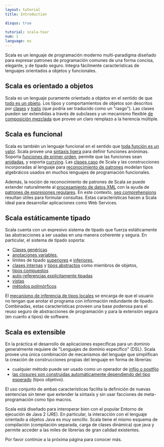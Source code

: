 ```yaml
---
layout: tutorial
title: Introduction

disqus: true

tutorial: scala-tour
num: 1
language: es
---
```


Scala es un lenguaje de programación moderno multi-paradigma diseñado para expresar patrones de programación comunes de una forma concisa, elegante, y de tipado seguro. Integra fácilmente características de lenguajes orientados a objetos y funcionales.

## Scala es orientado a objetos ##
Scala es un lenguaje puramente orientado a objetos en el sentido de que [todo es un objeto](unified_types.html). Los tipos y comportamientos de objetos son descritos por [clases](classes.html) y [traits](traits.html) (que podría ser traducido como un "rasgo"). Las clases pueden ser extendidas a través de subclases y un mecanismo flexible [de composición mezclada](mixin-class-composition.html) que provee un claro remplazo a la herencia múltiple.

## Scala es funcional ##
Scala es también un lenguaje funcional en el sentido que [toda función es un valor](unified_types.html). Scala provee una [sintaxis ligera](anonymous-function-syntax.html) para definir funciones anónimas. Soporta [funciones de primer orden](higher-order-functions.html), permite que las funciones sean [anidadas](nested-functions.html), y soporta [currying](currying.html). Las [clases caso](case-classes.html) de Scala y las construcciones incorporadas al lenguaje para [reconocimiento de patrones](pattern-matching.html) modelan tipos algebráicos usados en muchos lenguajes de programación funcionales.

Además, la noción de reconocimiento de patrones de Scala se puede extender naturalmente al [procesamiento de datos XML](xml-processing.html) con la ayuda de [patrones de expresiones regulares](regular-expression-patterns.html). En este contexto, [seq comprehensions](sequence-comprehensions.html) resultan útiles para formular consultas. Estas características hacen a Scala ideal para desarrollar aplicaciones como Web Services.

## Scala estáticamente tipado ##
Scala cuenta con un expresivo sistema de tipado que fuerza estáticamente las abstracciones a ser usadas en una manera coherente y segura. En particular, el sistema de tipado soporta:
* [Clases genéricas](generic-classes.html)
* [anotaciones variables](variances.html),
* límites de tipado [superiores](upper-type-bounds.html) e [inferiores](lower-type-bouunds.html),
* [clases internas](inner-classes.html) y [tipos abstractos](abstract-types.html) como miembros de objetos,
* [tipos compuestos](compound-types.html)
* [auto-referencias explicitamente tipadas](explicitly-typed-self-references.html)
* [vistas](views.html)
* [métodos polimórficos](polymorphic-methods.html)

El [mecanismo de inferencia de tipos locales](local-type-inference.html) se encarga de que el usuario no tengan que anotar el programa con información redundante de tipado. Combinadas, estas características proveen una base poderosa para el reuso seguro de abstracciones de programación y para la extensión segura (en cuanto a tipos) de software.

## Scala es extensible ##

En la práctica el desarrollo de aplicaciones específicas para un dominio generalmente requiere de "Lenguajes de dominio específico" (DSL). Scala provee una única combinación de mecanismos del lenguaje que simplifican la creación de construcciones propias del lenguaje en forma de librerías:
* cualquier método puede ser usado como un operador de [infijo o postfijo](operators.html)
* [las closures son construidas automáticamente dependiendo del tipo esperado](automatic-closures.html) (tipos objetivo).

El uso conjunto de ambas características facilita la definición de nuevas sentencias sin tener que extender la sintaxis y sin usar facciones de meta-programación como tipo macros.

Scala está diseñado para interoperar bien con el popular Entorno de ejecución de Java 2 (JRE). En particular, la interacción con el lenguaje orientado a objetos Java es muy sencillo. Scala tiene el mismo esquema de compilación (compilación separada, carga de clases dinámica) que java y permite acceder a las miles de librerías de gran calidad existentes.

Por favor continúe a la próxima página para conocer más.
